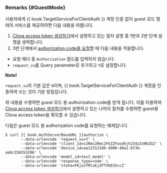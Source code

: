 ### Remarks {#GuestMode}
사용자에게 {{ book.TargetServiceForClientAuth }} 계정 인증 없이 guest 모드 형태의 서비스를 제공하려면 다음 내용을 따릅니다.

1. [Clova access token 생성하기](/CIC/Guides/Interact_with_CIC.md#CreateClovaAccessToken)에서 설명하고 있는 절차 설명 중 1번과 2번 단계 설명을 생략합니다.
2. 3번 단계에서 [authorization code를 요청](#RequestAuthorizationCode)할 때 다음 내용을 적용합니다.
  * 요청 헤더 중 `Authorization` 필드를 입력하지 않습니다.
  * `request_vu`를 Query parameter로 추가하고 `Y`로 설정합니다.

<div class="note">
  <p><strong>Note!</strong></p>
  <p><code>request_vu</code>의 기본 값은 <code>N</code>이며, {{ book.TargetServiceForClientAuth }} 계정을 인증하여 쓰는 것이 기본 방침입니다.</p>
</div>

위 내용을 수행하면 guest 모드 용 authorization code를 받게 됩니다. 이를 이용하여 [Clova access token 생성하기](/CIC/Guides/Interact_with_CIC.md#CreateClovaAccessToken)에서 설명하고 있는 나머지 절차를 수행하면 guest용 Clova access token을 획득할 수 있습니다.

다음은 guest 모드 용 authorization code를 요청하는 예제입니다.

<pre><code>$ curl {{ book.AuthServerBaseURL }}authorize \
       --data-urlencode 'request_vu=Y' \
       --data-urlencode 'client_id=c2Rmc2Rmc2FkZ2Fasdkjh234zZnNhZGZ' \
       --data-urlencode 'device_id=aa123123d6-d900-48a1-b73b-aa6c156353206' \
       --data-urlencode 'model_id=test_model' \
       --data-urlencode 'response_type=code' \
       --data-urlencode 'state=FKjaJfMlakjdfTVbES5ccZ'
</code></pre>
